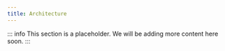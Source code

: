 ```yaml
---
title: Architecture 
---
```


::: info
This section is a placeholder. We will be adding more content here soon.
:::
